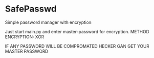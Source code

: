 # SafePasswd
Simple password manager with encryption


Just start main.py and enter master-password for encryption.
METHOD ENCRYPTION: XOR

IF ANY PASSWORD WILL BE COMPROMATED HECKER GAN GET YOUR MASTER PASSWORD
